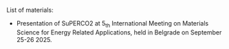 List of materials:
- Presentation of SuPERCO2 at 5<sub>th</sub> International Meeting on Materials Science for Energy Related Applications, held in Belgrade on September 25-26 2025.
